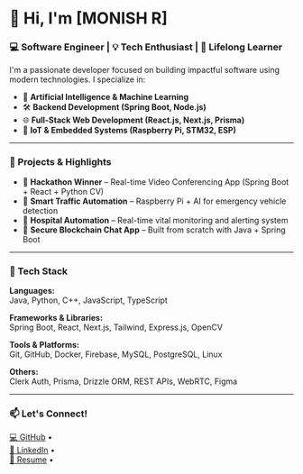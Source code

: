 # 👋 Hi, I'm [MONISH R]

### 💻 Software Engineer | 💡 Tech Enthusiast | 🎯 Lifelong Learner

I'm a passionate developer focused on building impactful software using modern technologies. I specialize in:

- 🧠 **Artificial Intelligence & Machine Learning**
- 🛠️ **Backend Development (Spring Boot, Node.js)**
- 🌐 **Full-Stack Web Development (React.js, Next.js, Prisma)**
- 📱 **IoT & Embedded Systems (Raspberry Pi, STM32, ESP)**

---

### 🚀 Projects & Highlights

- 🥇 **Hackathon Winner** – Real-time Video Conferencing App (Spring Boot + React + Python CV)
- 🤖 **Smart Traffic Automation** – Raspberry Pi + AI for emergency vehicle detection
- 🏥 **Hospital Automation** – Real-time vital monitoring and alerting system
- 🔐 **Secure Blockchain Chat App** – Built from scratch with Java + Spring Boot

---

### 🧰 Tech Stack

**Languages:**  
Java, Python, C++, JavaScript, TypeScript

**Frameworks & Libraries:**  
Spring Boot, React, Next.js, Tailwind, Express.js, OpenCV

**Tools & Platforms:**  
Git, GitHub, Docker, Firebase, MySQL, PostgreSQL, Linux

**Others:**  
Clerk Auth, Prisma, Drizzle ORM, REST APIs, WebRTC, Figma

---

### 📫 Let's Connect!
  <a href="https://github.com/MonishDoss" target="_blank">💻 GitHub</a> •<br>
  <a href="https://linkedin.com/in/monishdoss" target="_blank">🔗 LinkedIn</a> •<br>
  <a href="https://github.com/MonishDoss/my-resume/blob/main/Monish_R_Java_FullStack_Intern_Resume.p.pdf" target="_blank">📄 Resume</a> •<br>
  
